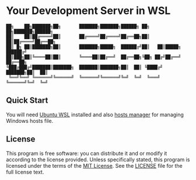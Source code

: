 # Your Development Server in WSL

```
██╗    ██╗███████╗██╗       ███████╗███████╗██████╗ ██╗   ██╗███████╗██████╗
██║    ██║██╔════╝██║       ██╔════╝██╔════╝██╔══██╗██║   ██║██╔════╝██╔══██╗
██║ █╗ ██║███████╗██║       ███████╗█████╗  ██████╔╝██║   ██║█████╗  ██████╔╝
██║███╗██║╚════██║██║       ╚════██║██╔══╝  ██╔══██╗╚██╗ ██╔╝██╔══╝  ██╔══██╗
╚███╔███╔╝███████║███████╗  ███████║███████╗██║  ██║ ╚████╔╝ ███████╗██║  ██║
 ╚══╝╚══╝ ╚══════╝╚══════╝  ╚══════╝╚══════╝╚═╝  ╚═╝  ╚═══╝  ╚══════╝╚═╝  ╚═╝
```

## Quick Start

You will need [Ubuntu WSL](https://www.microsoft.com/en-us/p/ubuntu-1804-lts/9n9tngvndl3q) installed
and also [hosts manager](http://www.abelhadigital.com/hostsman/) for managing Windows hosts file.

## License

This program is free software: you can distribute it and or modify it according to the license provided.
Unless specifically stated, this program is licensed under the terms of the
[MIT License](https://choosealicense.com/licenses/mit/). See the [LICENSE](./LICENSE) file for the full
license text.
